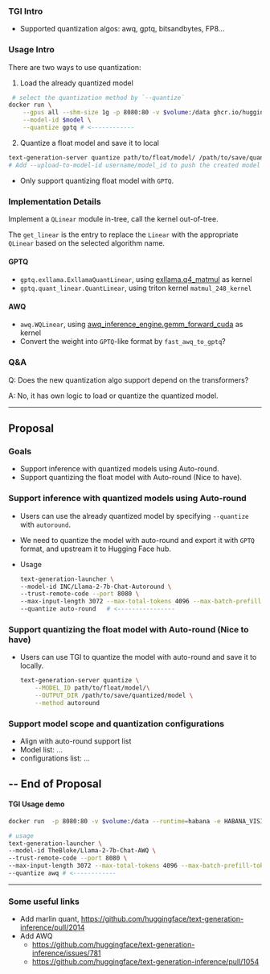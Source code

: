 ### TGI Intro

- Supported quantization algos: awq, gptq, bitsandbytes, FP8...

### Usage Intro
There are two ways to use quantization:
1. Load the already quantized model
```bash
 # select the quantization method by `--quantize`
docker run \
    --gpus all --shm-size 1g -p 8080:80 -v $volume:/data ghcr.io/huggingface/text-generation-inference:latest\
    --model-id $model \
    --quantize gptq # <------------
```

2. Quantize a float model and save it to local
```bash
text-generation-server quantize path/to/float/model/ /path/to/save/quantized/model
# Add --upload-to-model-id username/model_id to push the created model to the hub directly
```
-  Only support quantizing float model with `GPTQ`.

### Implementation Details

Implement a `QLinear` module in-tree, call the kernel out-of-tree.

The `get_linear` is the entry to replace the `Linear` with the appropriate `QLinear` based on the selected algorithm name.

#### GPTQ
- `gptq.exllama.ExllamaQuantLinear`, using [exllama.q4_matmul](https://github.com/turboderp/exllama) as kernel
- `gptq.quant_linear.QuantLinear`, using triton kernel `matmul_248_kernel`

#### AWQ
- `awq.WQLinear`, using [awq_inference_engine.gemm_forward_cuda](https://github.com/mit-han-lab/llm-awq) as kernel
- Convert the weight into `GPTQ`-like format by `fast_awq_to_gptq`?

<!-- #### Others
- marlin, `MarlinLinear`, call [marlin.mul](https://github.com/IST-DASLab/marlin) -->


### Q&A
Q: Does the new quantization algo support depend on the transformers?

A: No, it has own logic to load or quantize the quantized model.


------------------------------


## Proposal

### Goals
- Support inference with quantized models using Auto-round.
- Support quantizing the float model with Auto-round (Nice to have).

### Support inference with quantized models using Auto-round
- Users can use the already quantized model by specifying `--quantize` with `autoround`.
- We need to quantize the model with auto-round and export it with `GPTQ` format, and upstream it to Hugging Face hub.

- Usage
    ```bash
    text-generation-launcher \
    --model-id INC/Llama-2-7b-Chat-Autoround \
    --trust-remote-code --port 8080 \
    --max-input-length 3072 --max-total-tokens 4096 --max-batch-prefill-tokens 4096 \
    --quantize auto-round   # <---------------- 

    ```

### Support quantizing the float model with Auto-round (Nice to have)
- Users can use TGI to quantize the model with auto-round and save it to locally.
    ```bash
    text-generation-server quantize \
        --MODEL_ID path/to/float/model/\
        --OUTPUT_DIR /path/to/save/quantized/model \
        --method autoround
    ```

### Support model scope and quantization configurations
- Align with auto-round support list
- Model list: ...
- configurations list: ...

-- End of Proposal
------------------------------
#### TGI Usage demo

```bash
docker run  -p 8080:80 -v $volume:/data --runtime=habana -e HABANA_VISIBLE_DEVICES=all -e OMPI_MCA_btl_vader_single_copy_mechanism=none -e http_proxy=http://child-ir.intel.com:912 -e https_proxy=http://child-ir.intel.com:912 --cap-add=sys_nice --ipc=host ghcr.io/huggingface/tgi-gaudi:2.0.0 --model-id $model --max-input-tokens 1024 --max-total-tokens 2048
```

```bash
# usage 
text-generation-launcher \
--model-id TheBloke/Llama-2-7b-Chat-AWQ \
--trust-remote-code --port 8080 \
--max-input-length 3072 --max-total-tokens 4096 --max-batch-prefill-tokens 4096 \
--quantize awq # <------------
```

------------------------------




### Some useful links
- Add marlin quant, https://github.com/huggingface/text-generation-inference/pull/2014
- Add AWQ
    - https://github.com/huggingface/text-generation-inference/issues/781
    - https://github.com/huggingface/text-generation-inference/pull/1054
